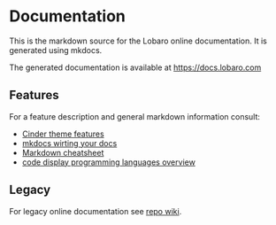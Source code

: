 # Documentation
This is the markdown source for the Lobaro online documentation. It is generated using mkdocs.

The generated documentation is available at https://docs.lobaro.com

## Features
For a feature description and general markdown information consult:

- [Cinder theme features](https://sourcefoundry.org/cinder/specimen/) 
- [mkdocs wirting your docs](https://www.mkdocs.org/user-guide/writing-your-docs/) 
- [Markdown cheatsheet](https://github.com/adam-p/markdown-here/wiki/Markdown-Here-Cheatsheet)
- [code display programming languages overview](https://highlightjs.org/static/demo/)



## Legacy
For legacy online documentation see [repo wiki](https://github.com/Lobaro/docs/wiki).
